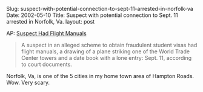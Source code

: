 Slug: suspect-with-potential-connection-to-sept-11-arrested-in-norfolk-va
Date: 2002-05-10
Title: Suspect with potential connection to Sept. 11 arrested in Norfolk, Va.
layout: post

AP: <a href="http://story.news.yahoo.com/news?tmpl=story&amp;u=/ap/20020509/ap_on_re_us/attacks_documents_2">Suspect Had Flight Manuals</a>
<blockquote>A suspect in an alleged scheme to obtain fraudulent student visas had flight manuals, a drawing of a plane striking one of the World Trade Center towers and a date book with a lone entry: Sept. 11, according to court documents.</blockquote>
Norfolk, Va, is one of the 5 cities in my home town area of Hampton Roads. Wow. Very scary.
